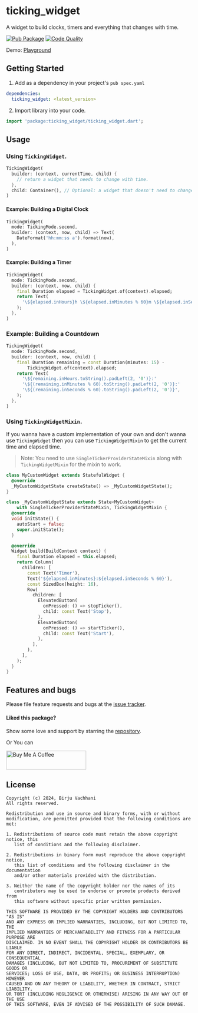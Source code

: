# ticking_widget

A widget to build clocks, timers and everything that changes with time.

[![Pub Package](https://img.shields.io/pub/v/ticking_widget.svg)](https://pub.dev/packages/ticking_widget) [![Code Quality](https://github.com/BirjuVachhani/ticking_widget/workflows/Code%20Quality/badge.svg?branch=main)](https://github.com/BirjuVachhani/hoverables/actions)

Demo: [Playground](https://ticking_widget.codemagic.app/)

## Getting Started

1. Add as a dependency in your project's `pub spec.yaml`

```yaml
dependencies:
  ticking_widget: <latest_version>
```

2. Import library into your code.

```dart
import 'package:ticking_widget/ticking_widget.dart';
```

## Usage

### Using `TickingWidget`.
```dart
TickingWidget(
  builder: (context, currentTime, child) {
    // return a widget that needs to change with time.
  },
  child: Container(), // Optional: a widget that doesn't need to change with time.
)
```

#### Example: Building a Digital Clock

```dart
TickingWidget(
  mode: TickingMode.second,
  builder: (context, now, child) => Text(
    DateFormat('hh:mm:ss a').format(now),
  ),
)
```

#### Example: Building a Timer

```dart
TickingWidget(
  mode: TickingMode.second,
  builder: (context, now, child) {
    final Duration elapsed = TickingWidget.of(context).elapsed;
    return Text(
      '\${elapsed.inHours}h \${elapsed.inMinutes % 60}m \${elapsed.inSeconds % 60}s',
    );
  },
)
```

### Example: Building a Countdown

```dart
TickingWidget(
  mode: TickingMode.second,
  builder: (context, now, child) {
    final Duration remaining = const Duration(minutes: 15) -
        TickingWidget.of(context).elapsed;
    return Text(
      '\${remaining.inHours.toString().padLeft(2, '0')}:'
      '\${(remaining.inMinutes % 60).toString().padLeft(2, '0')}:'
      '\${(remaining.inSeconds % 60).toString().padLeft(2, '0')}',
    );
  },
)
```

### Using `TickingWidgetMixin`.

If you wanna have a custom implementation of your own and don't wanna use `TickingWidget` then you can use 
`TickingWidgetMixin` to get the current time and elapsed time.

> Note: You need to use `SingleTickerProviderStateMixin` along with `TickingWidgetMixin` for the mixin to work.

```dart
class MyCustomWidget extends StatefulWidget {
  @override
  _MyCustomWidgetState createState() => _MyCustomWidgetState();
}

class _MyCustomWidgetState extends State<MyCustomWidget>
    with SingleTickerProviderStateMixin, TickingWidgetMixin {
  @override
  void initState() {
    autoStart = false;
    super.initState();
  }

  @override
  Widget build(BuildContext context) {
    final Duration elapsed = this.elapsed;
    return Column(
      children: [
        const Text('Timer'),
        Text('${elapsed.inMinutes}:${elapsed.inSeconds % 60}'),
        const SizedBox(height: 16),
        Row(
          children: [
            ElevatedButton(
              onPressed: () => stopTicker(),
              child: const Text('Stop'),
            ),
            ElevatedButton(
              onPressed: () => startTicker(),
              child: const Text('Start'),
            ),
          ],
        ),
      ],
    );
  }
}
```

## Features and bugs

Please file feature requests and bugs at the [issue tracker][tracker].

[tracker]: https://github.com/BirjuVachhani/ticking_widget/issues
[docs]: https://pub.dev/documentation/ticking_widget/latest/

#### Liked this package?

Show some love and support by starring the [repository](https://github.com/birjuvachhani/ticking_widget).

Or You can

<a href="https://www.buymeacoffee.com/birjuvachhani" target="_blank"><img src="https://cdn.buymeacoffee.com/buttons/default-blue.png" alt="Buy Me A Coffee" style="height: 51px !important;width: 217px !important;" ></a>


## License

```
Copyright (c) 2024, Birju Vachhani
All rights reserved.

Redistribution and use in source and binary forms, with or without
modification, are permitted provided that the following conditions are met:

1. Redistributions of source code must retain the above copyright notice, this
   list of conditions and the following disclaimer.

2. Redistributions in binary form must reproduce the above copyright notice,
   this list of conditions and the following disclaimer in the documentation
   and/or other materials provided with the distribution.

3. Neither the name of the copyright holder nor the names of its
   contributors may be used to endorse or promote products derived from
   this software without specific prior written permission.

THIS SOFTWARE IS PROVIDED BY THE COPYRIGHT HOLDERS AND CONTRIBUTORS "AS IS"
AND ANY EXPRESS OR IMPLIED WARRANTIES, INCLUDING, BUT NOT LIMITED TO, THE
IMPLIED WARRANTIES OF MERCHANTABILITY AND FITNESS FOR A PARTICULAR PURPOSE ARE
DISCLAIMED. IN NO EVENT SHALL THE COPYRIGHT HOLDER OR CONTRIBUTORS BE LIABLE
FOR ANY DIRECT, INDIRECT, INCIDENTAL, SPECIAL, EXEMPLARY, OR CONSEQUENTIAL
DAMAGES (INCLUDING, BUT NOT LIMITED TO, PROCUREMENT OF SUBSTITUTE GOODS OR
SERVICES; LOSS OF USE, DATA, OR PROFITS; OR BUSINESS INTERRUPTION) HOWEVER
CAUSED AND ON ANY THEORY OF LIABILITY, WHETHER IN CONTRACT, STRICT LIABILITY,
OR TORT (INCLUDING NEGLIGENCE OR OTHERWISE) ARISING IN ANY WAY OUT OF THE USE
OF THIS SOFTWARE, EVEN IF ADVISED OF THE POSSIBILITY OF SUCH DAMAGE.
```
